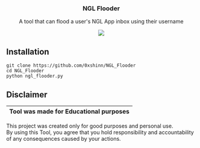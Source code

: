 <h3 align="center">   
   NGL Flooder
   </h3> 
 <p align="center"> 
 A tool that can flood a user's NGL App inbox using their username
 </p> 
<p align="center">
<img src="https://media.discordapp.net/attachments/1161377735378210836/1161722275674996856/images_-_2023-10-12T014852.280.jpg?ex=6539552e&is=6526e02e&hm=7b4f5bf2d8f9850a5cefdc292acf6ca13049c379a339d526b30380ed97d25d2d&">
</p>
  
 <h2>Installation</h2> 
  
 ``` 
 git clone https://github.com/0xshinn/NGL_Flooder
 cd NGL_Flooder
 python ngl_flooder.py
 ``` 

 ## Disclaimer  
  
  |Tool was made for Educational purposes|  
  |-------------------------------------------------|  
  This project was created only for good purposes and personal use.  
  By using this Tool, you agree that you hold responsibility and accountability of any consequences caused by your actions.  
 
   
